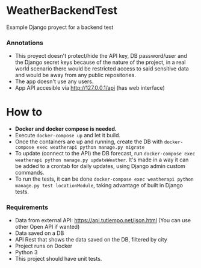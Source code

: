 # WeatherBackendTest
Example Django proyect for a backend test

### Annotations
* This proyect doesn't protect/hide the API key, DB password/user and the Django secret keys because of the nature of the project, in a real world scenario there would be restricted access to said sensitive data and would be away from any public repositories.
* The app doesn't use any users.
* App API accesible via http://127.0.0.1/api (has web interface)

# How to
* **Docker and docker compose is needed.** 
* Execute `docker-compose up` and let it build.
* Once the containers are up and running, create the DB with `docker-compose exec weatherapi python manage.py migrate`
* To update (connect to the API) the DB forecast, run `docker-compose exec weatherapi python manage.py updateWeather`. It's made in a way it can be added to a crontab for daily updates, using Django admin custom commands.
* To run the tests, it can be done `docker-compose exec weatherapi python manage.py test locationModule`, taking advantage of built in Django tests.


### Requirements
* Data from external API: https://api.tutiempo.net/json.html (You can use other Open API if wanted)
* Data saved on a DB
* API Rest that shows the data saved on the DB, filtered by city
* Project runs on Docker
* Python 3
* This project should have unit tests.
